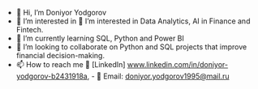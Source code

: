 - 👋 Hi, I’m Doniyor Yodgorov
- 👀 I’m interested in 👀 I’m interested in Data Analytics, AI in Finance and Fintech.
- 🌱 I’m currently learning SQL, Python and Power BI
- 💞️ I’m looking to collaborate on Python and SQL projects that improve financial decision-making.
- 📫 How to reach me 💼 [LinkedIn] www.linkedin.com/in/doniyor-yodgorov-b2431918a, - 📧 Email: doniyor.yodgorov1995@mail.ru 
